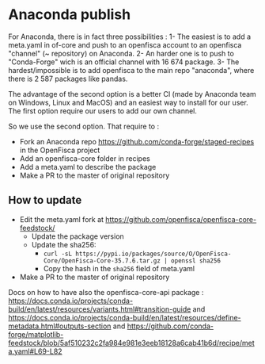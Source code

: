 # Anaconda publish

For Anaconda, there is in fact three possibilities :
1- The easiest is to add a meta.yaml in of-core and push to an openfisca account to an openfisca "channel" (~ repository) on Anaconda.
2- An harder one is to push to "Conda-Forge" wich is an official channel with 16 674 package.
3- The hardest/impossible is to add openfisca to the main repo "anaconda", where there is 2 587 packages like pandas.

The advantage of the second option is a better CI (made by Anaconda team on Windows, Linux and MacOS) and an easiest way to install for our user. The first option require our users to add our own channel.

So we use the second option.
That require to :
- Fork an Anaconda repo https://github.com/conda-forge/staged-recipes in the OpenFisca project
- Add an openfisca-core folder in recipes
- Add a meta.yaml to describe the package
- Make a PR to the master of original repository

## How to update
- Edit the meta.yaml fork at https://github.com/openfisca/openfisca-core-feedstock/
  - Update the package version
  - Update the sha256:
    - `curl -sL https://pypi.io/packages/source/O/OpenFisca-Core/OpenFisca-Core-35.7.6.tar.gz | openssl sha256`
    - Copy the hash in the `sha256` field of meta.yaml
- Make a PR to the master of original repository

Docs on how to have also the openfisca-core-api package : https://docs.conda.io/projects/conda-build/en/latest/resources/variants.html#transition-guide and https://docs.conda.io/projects/conda-build/en/latest/resources/define-metadata.html#outputs-section and https://github.com/conda-forge/matplotlib-feedstock/blob/5af510232c2fa984e981e3eeb18128a6cab41b6d/recipe/meta.yaml#L69-L82
